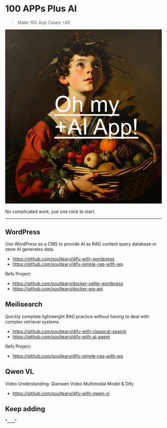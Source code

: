 # 100 APPs Plus AI

> Make 100 App Cases +AI!

![](./preview.jpg)

No complicated work, just one click to start.

---

## WordPress

Use WordPress as a CMS to provide AI as RAG content query database or store AI generates data.

- https://github.com/soulteary/dify-with-wordpress
- https://github.com/soulteary/dify-simple-rag-with-wp

Refs Project:

- https://github.com/soulteary/docker-sqlite-wordpress
- https://github.com/soulteary/docker-wp-api

## Meilisearch

Quickly complete lightweight RAG practice without having to deal with complex retrieval systems.

- https://github.com/soulteary/dify-with-classical-search
- https://github.com/soulteary/dify-with-ai-agent

Refs Project:

- https://github.com/soulteary/dify-simple-rag-with-wp


## Qwen VL

Video Understanding: Qianwen Video Multimodal Model & Dify

- https://github.com/soulteary/dify-with-qwen-vl

## Keep adding

^____^
